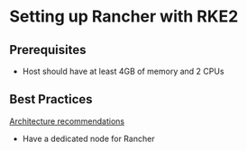 # Setting up Rancher with RKE2

## Prerequisites

- Host should have at least 4GB of memory and 2 CPUs

## Best Practices

[Architecture recommendations](https://ranchermanager.docs.rancher.com/reference-guides/rancher-manager-architecture/architecture-recommendations#environment-for-kubernetes-installations)

- Have a dedicated node for Rancher
